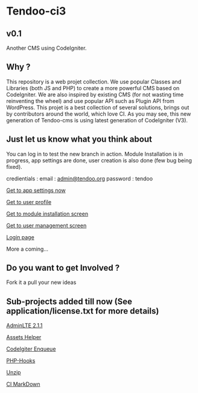 Tendoo-ci3
=========
v0.1
---------
Another CMS using CodeIgniter. 

Why ?
------
This repository is a web projet collection. We use popular Classes and Libraries (both JS and PHP) to create a more powerful CMS based on CodeIgniter.
We are also inspired by existing CMS (for not wasting time reinventing the wheel) and use popular API such as Plugin API from WordPress.
This projet is a best collection of several solutions, brings out by contributors around the world, which love CI.
As you may see, this new generation of Tendoo-cms is using latest generation of CodeIgniter (V3).

Just let us know what you think about
-------------------------------------

You can log in to test the new branch in action. Module Installation is in progress, 
app settings are done, user creation is also done (few bug being fixed).

credientials : 
email : admin@tendoo.org
password : tendoo

[Get to app settings now](http://ci3.tendoo.org/index.php/dashboard/settings)

[Get to user profile](http://ci3.tendoo.org/index.php/dashboard/profile)

[Get to module installation screen](http://ci3.tendoo.org/index.php/dashboard/modules/install_zip)

[Get to user management screen](http://ci3.tendoo.org/index.php/dashboard/users)

[Login page](http://ci3.tendoo.org/index.php/sign-in)

More a coming...



Do you want to get Involved ?
-----------------------------
Fork it a pull your new ideas

Sub-projects added till now (See application/license.txt for more details)
---------------------------------------------------------------------------
[AdminLTE 2.1.1](https://github.com/almasaeed2010/AdminLTE)

[Assets Helper](https://github.com/sekati/codeigniter-asset-helper)

[CodeIgiter Enqueue](https://github.com/zajohnson/CodeIgniter-enqueue)

[PHP-Hooks](https://github.com/bainternet/PHP-Hooks)

[Unzip](https://github.com/philsturgeon/codeigniter-unzip/blob/master/libraries/Unzip.php)

[CI MarkDown](https://github.com/jonlabelle/ci-markdown)